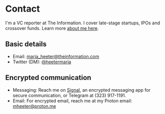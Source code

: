 # Contact 

I'm a VC reporter at The Information. I cover late-stage startups, IPOs and crossover funds. Learn more [about me here](https://github.com/heetermaria/about).

Basic details
---

* Email: maria_heeter@theinformation.com  
* Twitter (DM): [@heetermaria](https://twitter.com/heetermaria)

Encrypted communication 
---

* Messaging: Reach me on [Signal](https://signal.org/#signal), an encrypted messaging app for secure communication, or Telegram at (323) 917-1191. 
* Email: For encrypted email, reach me at my Proton email: mheeter@proton.me 


